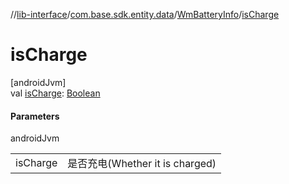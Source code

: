 //[lib-interface](../../../index.md)/[com.base.sdk.entity.data](../index.md)/[WmBatteryInfo](index.md)/[isCharge](is-charge.md)

# isCharge

[androidJvm]\
val [isCharge](is-charge.md): [Boolean](https://kotlinlang.org/api/latest/jvm/stdlib/kotlin/-boolean/index.html)

#### Parameters

androidJvm

| | |
|---|---|
| isCharge | 是否充电(Whether it is charged) |
